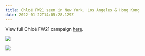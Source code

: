```yaml
---
title: Chloé FW21 seen in New York. Los Angeles & Hong Kong
date: 2022-01-22T14:05:28.129Z
---
```

View full Chloé FW21 campaign [here](https://apstudio.netlify.app/projects/chloe/).

![](https://ucarecdn.com/201ee591-c933-4e47-ab7f-7e30263e7f4c/)

![](https://ucarecdn.com/f9813a32-db70-4bad-9ceb-fbfe5980847e/)